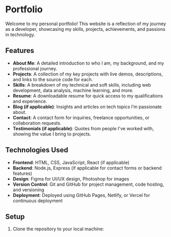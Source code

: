 
# Portfolio

Welcome to my personal portfolio! This website is a reflection of my journey as a developer, showcasing my skills, projects, achievements, and passions in technology.


## Features
- **About Me**: A detailed introduction to who I am, my background, and my professional journey.
- **Projects**: A collection of my key projects with live demos, descriptions, and links to the source code for each.
- **Skills**: A breakdown of my technical and soft skills, including web development, data analysis, machine learning, and more.
- **Resume**: A downloadable resume for quick access to my qualifications and experience.
- **Blog (if applicable)**: Insights and articles on tech topics I’m passionate about.
- **Contact**: A contact form for inquiries, freelance opportunities, or collaboration requests.
- **Testimonials (if applicable)**: Quotes from people I've worked with, showing the value I bring to projects.


## Technologies Used
- **Frontend**: HTML, CSS, JavaScript, React (if applicable)
- **Backend**: Node.js, Express (if applicable for contact forms or backend features)
- **Design**: Figma for UI/UX design, Photoshop for images
- **Version Control**: Git and GitHub for project management, code hosting, and versioning
- **Deployment**: Deployed using GitHub Pages, Netlify, or Vercel for continuous deployment


## Setup
1. Clone the repository to your local machine:
   ```bash


 
